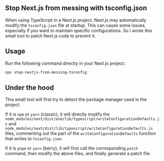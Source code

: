 ## Stop Next.js from messing with tsconfig.json

When using TypeScript in a Next.js project, Next.js may automatically modify the `tsconfig.json` file at startup. This can cause some issues, especially if you want to maintain specific configurations. So I wrote this small tool to patch Next.js code to prevent it.

## Usage

Run the following command directly in your Next.js project:

```bash
npx stop-nextjs-from-messing-tsconfig
```

## Under the hood

This small tool will first try to detect the package manager used in the project.

If it is `npm` or `yarn` (classic), it will directly modify the `node_modules/next/dist/esm/lib/typescript/writeConfigurationDefaults.js` and `node_modules/next/dist/lib/typescript/writeConfigurationDefaults.js` files, commenting out the part of the `writeConfigurationDefaults` function that writes to `tsconfig.json`.

If it is `pnpm` or `yarn` (berry), it will first call the corresponding `patch` command, then modify the above files, and finally generate a patch file.
